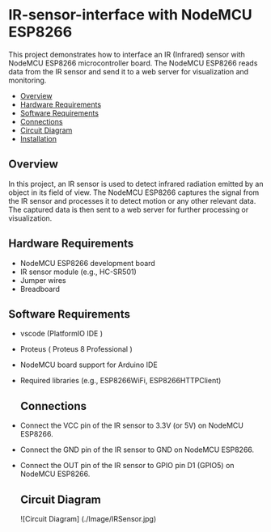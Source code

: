 # IR-sensor-interface with NodeMCU ESP8266

This project demonstrates how to interface an IR (Infrared) sensor with NodeMCU ESP8266 microcontroller board. 
The NodeMCU ESP8266 reads data from the IR sensor and send it to a web server for visualization and monitoring.

- [Overview](#overview)
- [Hardware Requirements](#hardware-requirements)
- [Software Requirements](#software-requirements)
- [Connections](#wiring-diagram)
- [Circuit Diagram](#Circuit-diagram) 
- [Installation](#installation)

## Overview
In this project, an IR sensor is used to detect infrared radiation emitted by an object in its field of view. The NodeMCU ESP8266 captures the signal from the IR sensor and processes it to detect motion or any other relevant data. The captured data is then sent to a web server for further processing or visualization.

## Hardware Requirements

- NodeMCU ESP8266 development board
- IR sensor module (e.g., HC-SR501)
- Jumper wires
- Breadboard

## Software Requirements

- vscode (PlatformIO IDE )
- Proteus ( Proteus 8 Professional )
- NodeMCU board support for Arduino IDE
- Required libraries (e.g., ESP8266WiFi, ESP8266HTTPClient)

  ## Connections
  
- Connect the VCC pin of the IR sensor to 3.3V (or 5V) on NodeMCU ESP8266.
- Connect the GND pin of the IR sensor to GND on NodeMCU ESP8266.
- Connect the OUT pin of the IR sensor to GPIO pin D1 (GPIO5) on NodeMCU ESP8266.

  ## Circuit Diagram
  ![Circuit Diagram] (./Image/IRSensor.jpg)

  
  
